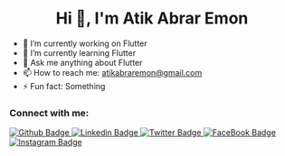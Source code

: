  <h1 align="center">Hi 👋, I'm Atik Abrar Emon</h1>

- 🔭 I’m currently working on Flutter
- 🌱 I’m currently learning Flutter
- 💬 Ask me anything about Flutter 
- 📫 How to reach me: atikabraremon@gmail.com
- ⚡ Fun fact: Something

### Connect with me:
<div id="badges">

<a href="https://github.com/atikabraremon">
    <img src="https://img.shields.io/badge/Github-white?style=for-the-badge&logo=Github&logoColor=black" alt="Github Badge"/>
  </a>
  
 <a href="https://www.linkedin.com/in/atikabraremon">
    <img src="https://img.shields.io/badge/LINKEDIN-blue?style=for-the-badge&logo=linkedin&logoColor=wihte" alt="Linkedin Badge"/>
  </a>

  <a href="https://twitter.com/atikabraremon">
    <img src="https://img.shields.io/badge/Twitter-blue?style=for-the-badge&logo=x&logoColor=white" alt="Twitter Badge"/>
  </a>

  <a href="https://www.facebook.com/atikabraremon">
    <img src="https://img.shields.io/badge/Facebook-%231877F2.svg?logo=Facebook&logoColor=white" alt="FaceBook Badge"/>
  </a>
  
 <a href="https://www.instagram.com/atikabraremon">
    <img src="https://img.shields.io/badge/Instagram-purple?style=for-the-badge&logo=instagram&logoColor=white" alt="Instagram Badge"/>
  </a>
  
  
</div>
